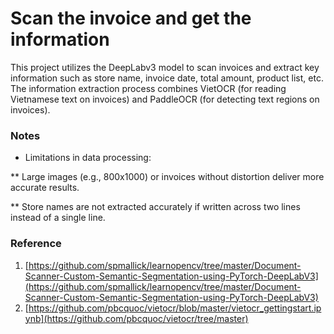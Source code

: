# Scan the invoice and get the information
This project utilizes the DeepLabv3 model to scan invoices and extract key information such as store name, invoice date, total amount, product list, etc. The information extraction process combines VietOCR (for reading Vietnamese text on invoices) and PaddleOCR (for detecting text regions on invoices).

### Notes
* Limitations in data processing:
  
** Large images (e.g., 800x1000) or invoices without distortion deliver more accurate results.

** Store names are not extracted accurately if written across two lines instead of a single line.

### Reference
1. [https://github.com/spmallick/learnopencv/tree/master/Document-Scanner-Custom-Semantic-Segmentation-using-PyTorch-DeepLabV3](https://github.com/spmallick/learnopencv/tree/master/Document-Scanner-Custom-Semantic-Segmentation-using-PyTorch-DeepLabV3)
2. [https://github.com/pbcquoc/vietocr/blob/master/vietocr_gettingstart.ipynb](https://github.com/pbcquoc/vietocr/tree/master)
